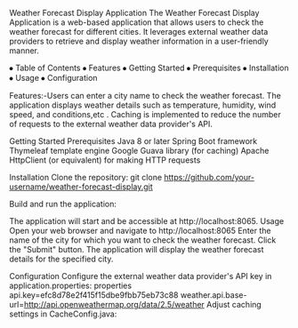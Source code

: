 Weather Forecast Display Application
The Weather Forecast Display Application is a web-based application that allows users to check the weather forecast for different cities.
 It leverages external weather data providers to retrieve and display weather information in a user-friendly manner.

⦁		Table of Contents
⦁		Features
⦁		Getting Started
⦁		Prerequisites
⦁		Installation
⦁		Usage
⦁		Configuration

Features:-Users can enter a city name to check the weather forecast.
The application displays weather details such as temperature, humidity, wind speed, and conditions,etc .
Caching is implemented to reduce the number of requests to the external weather data provider's API.

Getting Started
Prerequisites
Java 8 or later
Spring Boot framework
Thymeleaf template engine
Google Guava library (for caching)
Apache HttpClient (or equivalent) for making HTTP requests

Installation
Clone the repository:   git clone https://github.com/your-username/weather-forecast-display.git

Build and run the application:

The application will start and be accessible at http://localhost:8065.
Usage
Open your web browser and navigate to http://localhost:8065
Enter the name of the city for which you want to check the weather forecast.
Click the "Submit" button.
The application will display the weather forecast details for the specified city.

Configuration
Configure the external weather data provider's API key in application.properties:
properties
api.key=efc8d78e2f415f15dbe9fbb75eb73c88
weather.api.base-url=http://api.openweathermap.org/data/2.5/weather
Adjust caching settings in CacheConfig.java:


